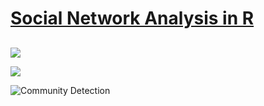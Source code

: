 # [Social Network Analysis in R](https://finnstats.com/index.php/2021/04/22/social-network-analysis-in-r/)

## 

![](https://finnstats.com/wp-content/uploads/2021/04/graphopt.png)

![](https://finnstats.com/wp-content/uploads/2021/04/Authority.png)

![Community Detection](https://finnstats.com/wp-content/uploads/2021/04/Social-Network-Analysis-in-R.png)

